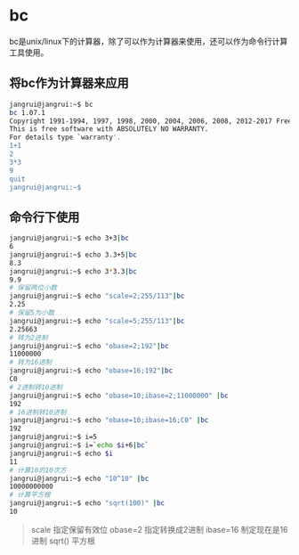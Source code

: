 # bc

bc是unix/linux下的计算器，除了可以作为计算器来使用，还可以作为命令行计算工具使用。

## 将bc作为计算器来应用

```bash
jangrui@jangrui:~$ bc
bc 1.07.1
Copyright 1991-1994, 1997, 1998, 2000, 2004, 2006, 2008, 2012-2017 Free Software Foundation, Inc.
This is free software with ABSOLUTELY NO WARRANTY.
For details type `warranty'.
1+1
2
3*3
9
quit
jangrui@jangrui:~$
```

## 命令行下使用

```bash
jangrui@jangrui:~$ echo 3+3|bc
6
jangrui@jangrui:~$ echo 3.3+5|bc
8.3
jangrui@jangrui:~$ echo 3*3.3|bc
9.9
# 保留两位小数
jangrui@jangrui:~$ echo "scale=2;255/113"|bc
2.25
# 保留5为小数
jangrui@jangrui:~$ echo "scale=5;255/113"|bc
2.25663
# 转为2进制
jangrui@jangrui:~$ echo "obase=2;192"|bc
11000000
# 转为16进制
jangrui@jangrui:~$ echo "obase=16;192"|bc
C0
# 2进制转10进制
jangrui@jangrui:~$ echo "obase=10;ibase=2;11000000" |bc
192
# 16进制转10进制
jangrui@jangrui:~$ echo "obase=10;ibase=16;C0" |bc
192
jangrui@jangrui:~$ i=5
jangrui@jangrui:~$ i=`echo $i+6|bc`
jangrui@jangrui:~$ echo $i
11
# 计算10的10次方
jangrui@jangrui:~$ echo "10^10" |bc
10000000000
# 计算平方根
jangrui@jangrui:~$ echo "sqrt(100)" |bc
10
```

> scale 指定保留有效位
> obase=2 指定转换成2进制
> ibase=16 制定现在是16进制
> sqrt() 平方根
